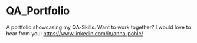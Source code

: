 # QA_Portfolio
A portfolio showcasing my QA-Skills. Want to work together? I would love to hear from you: https://www.linkedin.com/in/anna-pohle/
